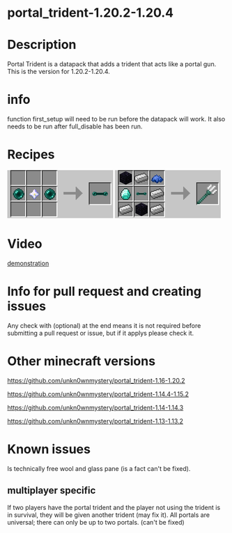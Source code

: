 # portal_trident-1.20.2-1.20.4


# Description
Portal Trident is a datapack that adds a trident that acts like a portal gun. This is the version for 1.20.2-1.20.4.

# info
function first_setup will need to be run before the datapack will work. It also needs to be run after full_disable has been run.


# Recipes
![entangled ender pearl recipe](/image/entangled_ender_pearl.png)
![portal trident recipe](/image/portal_trident.png)


# Video
[demonstration](https://youtu.be/MIrtFckkb6E)


# Info for pull request and creating issues
Any check with (optional) at the end means it is not required before submitting a pull request or issue, but if it applys please check it.


# Other minecraft versions
https://github.com/unkn0wnmystery/portal_trident-1.16-1.20.2

https://github.com/unkn0wnmystery/portal_trident-1.14.4-1.15.2

https://github.com/unkn0wnmystery/portal_trident-1.14-1.14.3

https://github.com/unkn0wnmystery/portal_trident-1.13-1.13.2


# Known issues
Is technically free wool and glass pane (is a fact can't be fixed).

## multiplayer specific
If two players have the portal trident and the player not using the trident is in survival, they will be given another trident (may fix it).
All portals are universal; there can only be up to two portals. (can't be fixed)
